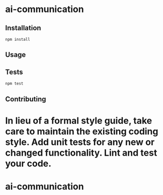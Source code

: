# ai-communication

## Installation

  `npm install `

## Usage

## Tests

  `npm test`

## Contributing

In lieu of a formal style guide, take care to maintain the existing coding style. Add unit tests for any new or changed functionality. Lint and test your code.
=======
# ai-communication
